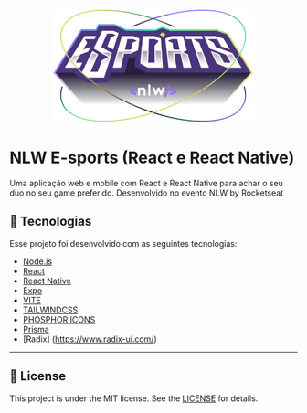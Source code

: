 <h1 align="center">
    <img alt="NLW-eSports" title="#NLW-eSports" src="readme/logo-nlw-esports.svg" width="350px" />
</h1>

# NLW E-sports (React e React Native)
 Uma aplicação web e mobile com React e React Native para achar o seu duo no seu game preferido.
 Desenvolvido no evento NLW by Rocketseat

 ## :rocket: Tecnologias

Esse projeto foi desenvolvido com as seguintes tecnologias:

- [Node.js](https://nodejs.org/en/) 
- [React](https://reactjs.org)
- [React Native](https://facebook.github.io/react-native/)
- [Expo](https://expo.io/)
- [VITE](https://vitejs.dev/)
- [TAILWINDCSS](https://tailwindcss.com/)
- [PHOSPHOR ICONS](https://phosphoricons.com/)
- [Prisma](https://www.prisma.io/)
- [Radix] (https://www.radix-ui.com/)
---

## :memo: License

This project is under the MIT license. See the [LICENSE](LICENSE) for details.
